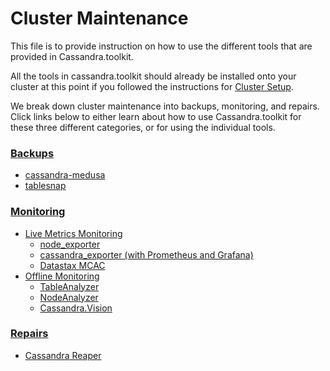 # Cluster Maintenance
This file is to provide instruction on how to use the different tools that are provided in Cassandra.toolkit. 

All the tools in cassandra.toolkit should already be installed onto your cluster at this point if you followed the instructions for [Cluster Setup](../README.md#cluster-setup). 

We break down cluster maintenance into backups, monitoring, and repairs. Click links below to either learn about how to use Cassandra.toolkit for these three different categories, or for using the individual tools. 

### [Backups](./backup/README.md)
- [cassandra-medusa](./backup/maintenance.medusa.md)
- [tablesnap](./backup/maintenance.tablesnap.md)

### [Monitoring](./monitor/README.md)
- [Live Metrics Monitoring](./monitor/README.md#live-metrics-monitoring)
    - [node_exporter](./monitor/maintenance.node_exporter.md)
    - [cassandra_exporter (with Prometheus and Grafana)](./monitor/maintenance.cassandra_exporter.md)
    - [Datastax MCAC](./monitor/maintenance.datastax-mcac.md)
- [Offline Monitoring](./monitor/README.md#offline-monitoring)
    - [TableAnalyzer](./monitor/maintenance.tableanalyzer.md)
    - [NodeAnalyzer](./monitor/maintenance.nodeanalyzer.md)
    - [Cassandra.Vision](./monitor/maintenance.cassandra.vision.md)

### [Repairs](./repair/README.md) 
- [Cassandra Reaper](./repair/maintenance.reaper.md)